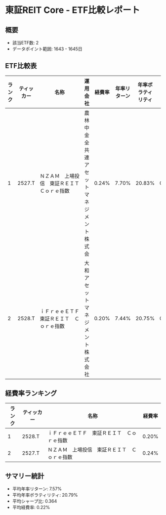 # 東証REIT Core - ETF比較レポート

## 概要
- 該当ETF数: 2
- データポイント範囲: 1643 - 1645日

## ETF比較表
| ランク | ティッカー | 名称 | 運用会社 | 経費率 | 年率リターン | 年率ボラティリティ | シャープ比 | 平均出来高 |
| --- | --- | --- | --- | --- | --- | --- | --- | --- |
| 1 | 2527.T | ＮＺＡＭ　上場投信　東証ＲＥＩＴ　Ｃｏｒｅ指数　　　　　　　 | 農林中金全共連アセットマネジメント株式会 | 0.24% | 7.70% | 20.83% | 0.370 | 10,137 |
| 2 | 2528.T | ｉＦｒｅｅＥＴＦ　東証ＲＥＩＴ　Ｃｏｒｅ指数 | 大和アセットマネジメント株式会社 | 0.20% | 7.44% | 20.75% | 0.359 | 4,894 |

## 経費率ランキング
| ランク | ティッカー | 名称 | 経費率 |
| --- | --- | --- | --- |
| 1 | 2528.T | ｉＦｒｅｅＥＴＦ　東証ＲＥＩＴ　Ｃｏｒｅ指数 | 0.20% |
| 2 | 2527.T | ＮＺＡＭ　上場投信　東証ＲＥＩＴ　Ｃｏｒｅ指数　　　　　　　 | 0.24% |

## サマリー統計
- 平均年率リターン: 7.57%
- 平均年率ボラティリティ: 20.79%
- 平均シャープ比: 0.364
- 平均経費率: 0.22%
